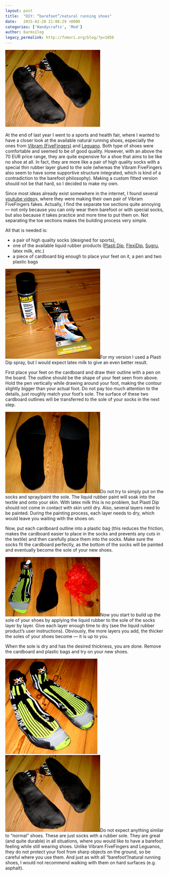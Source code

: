 ```yaml
---
layout: post
title:  "DIY: “barefoot”/natural running shoes"
date:   2015-02-28 21:06:29 +0000
categories: ['Handycrafts', 'Mod']
author: 6arms1leg
legacy_permalink: http://fomori.org/blog/?p=1056
---
```



[![Finished sole](/assets/images/Cover-Finished-sole-300x242.png)](http://fomori.org/blog/wp-content/uploads/2015/02/Cover-Finished-sole.png)

At the end of last year I went to a sports and health fair, where I wanted to have a closer look at the available natural running shoes, especially the ones from [Vibram (FiveFingers)](http://vibram.com/fivefingers "Vibram.com - FiveFingers") and [Leguano](http://www.leguano.eu/ "leguano.eu"). Both type of shoes were comfortable and seemed to be of good quality. However, with an above the 70 EUR price range, they are quite expensive for a shoe that aims to be like no shoe at all. In fact, they are more like a pair of high quality socks with a special thin rubber layer glued to the sole (whereas the Vibram FiveFingers also seem to have some supportive structure integrated, which is kind of a contradiction to the barefoot philosophy). Making a custom fitted version should not be that hard, so I decided to make my own.

Since most ideas already exist somewhere in the internet, I found several [youtube video](https://www.youtube.com/watch?v=WRCXy_UHPVc "youtube.com - How To Make Minimalist Running/Climbing Shoes At Home")s, where they were making their own pair of Vibram FiveFingers fakes. Actually, I find the separate toe sections quite annoying — not only because you can only wear them barefoot or with special socks, but also because it takes practice and more time to put them on. Not separating the toe sections makes the building process very simple.

All that is needed is:

* a pair of high quality socks (designed for sports),
* one of the available liquid rubber products ([Plasti Dip](http://www.plastidip.com "plastidip.com"), [FlexiDip](http://www.rustoleum.com/en/product-catalog/consumer-brands/flexidip/flexidip "FlexiDip"), [Sugru](http://sugru.com/about/ "Sugru"), latex milk, etc.)
* a piece of cardboard big enough to place your feet on it, a pen and two plastic bags

[![Bill of material](/assets/images/BOM-300x283.png)](http://fomori.org/blog/wp-content/uploads/2015/02/BOM.png)For my version I used a Plasti Dip spray, but I would expect latex milk to give an even better result.

First place your feet on the cardboard and draw their outline with a pen on the board. The outline should be the shape of your feet seen from above. Hold the pen vertically while drawing around your foot, making the contour slightly bigger than your actual foot. Do not pay too much attention to the details, just roughly match your foot’s sole. The surface of these two cardboard outlines will be transferred to the sole of your socks in the next step.

[![Cardboard outlines](/assets/images/Cardboard-outlines-300x256.png)](http://fomori.org/blog/wp-content/uploads/2015/02/Cardboard-outlines.png)Do not try to simply put on the socks and spray/paint the sole. The liquid rubber paint will soak into the textile and onto your skin. With latex milk this is no problem, but Plasti Dip should not come in contact with skin until dry. Also, several layers need to be painted. During the painting process, each layer needs to dry, which would leave you waiting with the shoes on.

Now, put each cardboard outline into a plastic bag (this reduces the friction, makes the cardboard easier to place in the socks and prevents any cuts in the textile) and then carefully place them into the socks. Make sure the socks fit the cardboard perfectly, as the bottom of the socks will be painted and eventually become the sole of your new shoes.

[![Cardboard and plastic bag in sock](/assets/images/Cardboard-and-plastic-bag-in-sock-300x187.png)](http://fomori.org/blog/wp-content/uploads/2015/02/Cardboard-and-plastic-bag-in-sock.png)Now you start to build up the sole of your shoes by applying the liquid rubber to the sole of the socks layer by layer. Give each layer enough time to dry (see the liquid rubber product’s user instructions). Obviously, the more layers you add, the thicker the soles of your shoes become — it is up to you.

When the sole is dry and has the desired thickness, you are done. Remove the cardboard and plastic bags and try on your new shoes.

[![Finished shoe top](/assets/images/Finished-top-291x300.png)](http://fomori.org/blog/wp-content/uploads/2015/02/Finished-top.png)[![Finished sole](/assets/images/Cover-Finished-sole-300x242.png)](http://fomori.org/blog/wp-content/uploads/2015/02/Cover-Finished-sole.png)Do not expect anything similar to “normal” shoes. These are just socks with a rubber sole. They are great (and quite durable) in all situations, where you would like to have a barefoot feeling while still wearing shoes. Unlike Vibram FiveFingers and Leguanos, they do not protect your foot from sharp objects on the ground, so be careful where you use them. And just as with all “barefoot”/natural running shoes, I would not recommend walking with them on hard surfaces (e.g. asphalt).

  

	